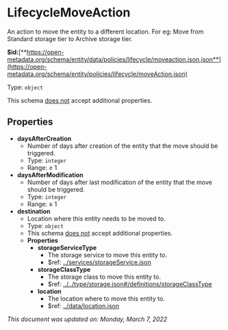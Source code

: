 # LifecycleMoveAction

An action to move the entity to a different location. For eg: Move from Standard storage tier to Archive storage tier.

**$id:**[**https://open-metadata.org/schema/entity/data/policies/lifecycle/moveaction.json.json**](https://open-metadata.org/schema/entity/policies/lifecycle/moveAction.json)

Type: `object`

This schema <u>does not</u> accept additional properties.

## Properties
 - **daysAfterCreation**
	 - Number of days after creation of the entity that the move should be triggered.
	 - Type: `integer`
	 - Range:  &ge; 1
 - **daysAfterModification**
	 - Number of days after last modification of the entity that the move should be triggered.
	 - Type: `integer`
	 - Range:  &ge; 1
 - **destination**
	 - Location where this entity needs to be moved to.
	 - Type: `object`
	 - This schema <u>does not</u> accept additional properties.
	 - **Properties**
		 - **storageServiceType**
			 - The storage service to move this entity to.
			 - $ref: [../services/storageService.json](storageservice.md)
		 - **storageClassType**
			 - The storage class to move this entity to.
			 - $ref: [../../type/storage.json#/definitions/storageClassType](../types/storage.md#storageclasstype)
		 - **location**
			 - The location where to move this entity to.
			 - $ref: [../data/location.json](location.md)


_This document was updated on: Monday, March 7, 2022_